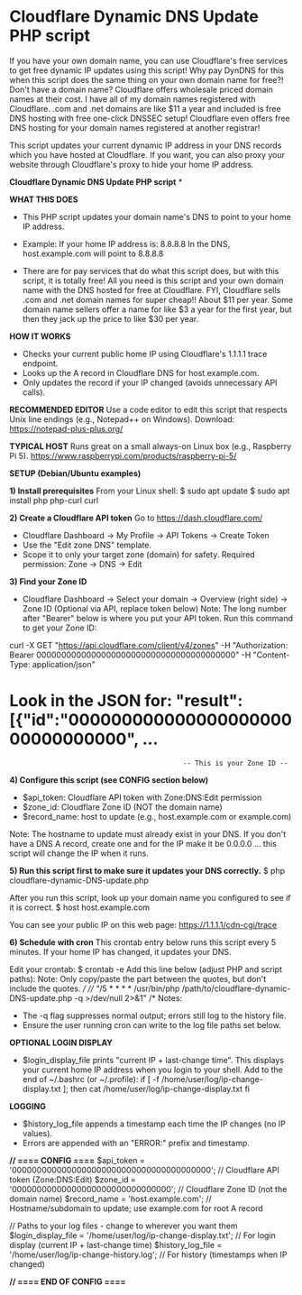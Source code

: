 # Cloudflare Dynamic DNS Update PHP script

If you have your own domain name, you can use Cloudflare's free services to get free dynamic IP updates using this script! Why pay DynDNS for this when this script does the same thing on your own domain name for free?! Don't have a domain name? Cloudflare offers wholesale priced domain names at their cost. I have all of my domain names registered with Cloudflare. .com and .net domains are like $11 a year and included is free DNS hosting with free one-click DNSSEC setup! Cloudflare even offers free DNS hosting for your domain names registered at another registrar! 

This script updates your current dynamic IP address in your DNS records which you have hosted at Cloudflare. If you want, you can also proxy your website through Cloudflare's proxy to hide your home IP address. 


**Cloudflare Dynamic DNS Update PHP script**  *


**WHAT THIS DOES**
- This PHP script updates your domain name's DNS to point to your home IP address.

- Example: If your home IP address is: 8.8.8.8
     In the DNS, host.example.com will point to 8.8.8.8

- There are for pay services that do what this script does, but with this script,
  it is totally free! All you need is this script and your own domain name with
  the DNS hosted for free at Cloudflare. FYI, Cloudflare sells .com and .net domain
  names for super cheap!! About $11 per year. Some domain name sellers offer a name
  for like $3 a year for the first year, but then they jack up the price to like $30
  per year.

**HOW IT WORKS**
- Checks your current public home IP using Cloudflare's 1.1.1.1 trace endpoint.
- Looks up the A record in Cloudflare DNS for host.example.com.
- Only updates the record if your IP changed (avoids unnecessary API calls).

**RECOMMENDED EDITOR**
Use a code editor to edit this script that respects Unix line endings
(e.g., Notepad++ on Windows).
Download: https://notepad-plus-plus.org/

**TYPICAL HOST**
Runs great on a small always-on Linux box (e.g., Raspberry Pi 5).
https://www.raspberrypi.com/products/raspberry-pi-5/

**SETUP (Debian/Ubuntu examples)**

**1) Install prerequisites**
   From your Linux shell:
   $ sudo apt update
   $ sudo apt install php php-curl curl

**2) Create a Cloudflare API token**
   Go to https://dash.cloudflare.com/
   - Cloudflare Dashboard -> My Profile -> API Tokens -> Create Token
   - Use the "Edit zone DNS" template.
   - Scope it to only your target zone (domain) for safety.
   Required permission: Zone -> DNS -> Edit

**3) Find your Zone ID**
   - Cloudflare Dashboard -> Select your domain -> Overview (right side) -> Zone ID
   (Optional via API, replace token below)
   Note: The long number after "Bearer" below is where you put your API token.
   Run this command to get your Zone ID:

   curl -X GET "https://api.cloudflare.com/client/v4/zones" -H "Authorization: Bearer 0000000000000000000000000000000000000000" -H "Content-Type: application/json"

   # Look in the JSON for: "result":[{"id":"00000000000000000000000000000000", ...
                                               -- This is your Zone ID --

**4) Configure this script (see CONFIG section below)**
   - $api_token: Cloudflare API token with Zone:DNS:Edit permission
   - $zone_id:   Cloudflare Zone ID (NOT the domain name)
   - $record_name: host to update (e.g., host.example.com or example.com)

   Note: The hostname to update must already exist in your DNS.
         If you don't have a DNS A record, create one and for the IP make it
         be 0.0.0.0 ... this script will change the IP when it runs.

**5) Run this script first to make sure it updates your DNS correctly.**
   $ php cloudflare-dynamic-DNS-update.php

   After you run this script, look up your domain name you configured to see if it is correct.
   $ host host.example.com

   You can see your public IP on this web page:
   https://1.1.1.1/cdn-cgi/trace

**6) Schedule with cron**
   This crontab entry below runs this script every 5 minutes.
   If your home IP has changed, it updates your DNS.

   Edit your crontab:
   $ crontab -e
   Add this line below (adjust PHP and script paths):
   Note: Only copy/paste the part between the quotes, but don't include the quotes.
*/
//   "*/5 * * * * /usr/bin/php /path/to/cloudflare-dynamic-DNS-update.php -q >/dev/null 2>&1"
/*
   Notes:
   - The -q flag suppresses normal output; errors still log to the history file.
   - Ensure the user running cron can write to the log file paths set below.

**OPTIONAL LOGIN DISPLAY**
- $login_display_file prints "current IP + last-change time".
  This displays your current home IP address when you login to your shell.
  Add to the end of ~/.bashrc (or ~/.profile):
    if [ -f /home/user/log/ip-change-display.txt ]; then
        cat /home/user/log/ip-change-display.txt
    fi

**LOGGING**
- $history_log_file appends a timestamp each time the IP changes (no IP values).
- Errors are appended with an "ERROR:" prefix and timestamp.


**// ==== CONFIG ====**
$api_token    = '0000000000000000000000000000000000000000'; // Cloudflare API token (Zone:DNS:Edit)
$zone_id      = '00000000000000000000000000000000';         // Cloudflare Zone ID (not the domain name)
$record_name  = 'host.example.com';                         // Hostname/subdomain to update; use example.com for root A record

// Paths to your log files - change to wherever you want them
$login_display_file = '/home/user/log/ip-change-display.txt'; // For login display (current IP + last-change time)
$history_log_file   = '/home/user/log/ip-change-history.log'; // For history (timestamps when IP changed)

**// ==== END OF CONFIG ====**
